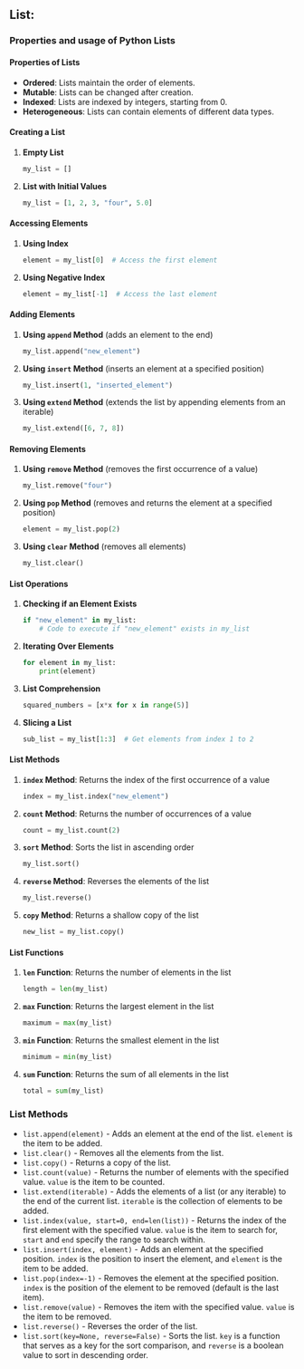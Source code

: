 
## List:

### Properties and usage of Python Lists

#### Properties of Lists

- **Ordered**: Lists maintain the order of elements.
- **Mutable**: Lists can be changed after creation.
- **Indexed**: Lists are indexed by integers, starting from 0.
- **Heterogeneous**: Lists can contain elements of different data types.

#### Creating a List

1. **Empty List**
   ```python
   my_list = []
   ```

2. **List with Initial Values**
   ```python
   my_list = [1, 2, 3, "four", 5.0]
   ```

#### Accessing Elements

1. **Using Index**
   ```python
   element = my_list[0]  # Access the first element
   ```

2. **Using Negative Index**
   ```python
   element = my_list[-1]  # Access the last element
   ```

#### Adding Elements

1. **Using `append` Method** (adds an element to the end)
   ```python
   my_list.append("new_element")
   ```

2. **Using `insert` Method** (inserts an element at a specified position)
   ```python
   my_list.insert(1, "inserted_element")
   ```

3. **Using `extend` Method** (extends the list by appending elements from an iterable)
   ```python
   my_list.extend([6, 7, 8])
   ```

#### Removing Elements

1. **Using `remove` Method** (removes the first occurrence of a value)
   ```python
   my_list.remove("four")
   ```

2. **Using `pop` Method** (removes and returns the element at a specified position)
   ```python
   element = my_list.pop(2)
   ```

3. **Using `clear` Method** (removes all elements)
   ```python
   my_list.clear()
   ```

#### List Operations

1. **Checking if an Element Exists**
   ```python
   if "new_element" in my_list:
       # Code to execute if "new_element" exists in my_list
   ```

2. **Iterating Over Elements**
   ```python
   for element in my_list:
       print(element)
   ```

3. **List Comprehension**
   ```python
   squared_numbers = [x*x for x in range(5)]
   ```

4. **Slicing a List**
   ```python
   sub_list = my_list[1:3]  # Get elements from index 1 to 2
   ```

#### List Methods

1. **`index` Method**: Returns the index of the first occurrence of a value
   ```python
   index = my_list.index("new_element")
   ```

2. **`count` Method**: Returns the number of occurrences of a value
   ```python
   count = my_list.count(2)
   ```

3. **`sort` Method**: Sorts the list in ascending order
   ```python
   my_list.sort()
   ```

4. **`reverse` Method**: Reverses the elements of the list
   ```python
   my_list.reverse()
   ```

5. **`copy` Method**: Returns a shallow copy of the list
   ```python
   new_list = my_list.copy()
   ```

#### List Functions

1. **`len` Function**: Returns the number of elements in the list
   ```python
   length = len(my_list)
   ```

2. **`max` Function**: Returns the largest element in the list
   ```python
   maximum = max(my_list)
   ```

3. **`min` Function**: Returns the smallest element in the list
   ```python
   minimum = min(my_list)
   ```

4. **`sum` Function**: Returns the sum of all elements in the list
   ```python
   total = sum(my_list)
   ```

### List Methods

- `list.append(element)` - Adds an element at the end of the list. `element` is the item to be added.
- `list.clear()` - Removes all the elements from the list.
- `list.copy()` - Returns a copy of the list.
- `list.count(value)` - Returns the number of elements with the specified value. `value` is the item to be counted.
- `list.extend(iterable)` - Adds the elements of a list (or any iterable) to the end of the current list. `iterable` is the collection of elements to be added.
- `list.index(value, start=0, end=len(list))` - Returns the index of the first element with the specified value. `value` is the item to search for, `start` and `end` specify the range to search within.
- `list.insert(index, element)` - Adds an element at the specified position. `index` is the position to insert the element, and `element` is the item to be added.
- `list.pop(index=-1)` - Removes the element at the specified position. `index` is the position of the element to be removed (default is the last item).
- `list.remove(value)` - Removes the item with the specified value. `value` is the item to be removed.
- `list.reverse()` - Reverses the order of the list.
- `list.sort(key=None, reverse=False)` - Sorts the list. `key` is a function that serves as a key for the sort comparison, and `reverse` is a boolean value to sort in descending order.
